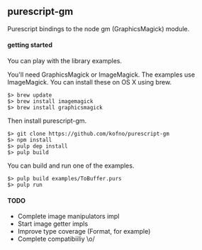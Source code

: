 purescript-gm
-------------

Purescript bindings to the node gm (GraphicsMagick) module.

#### getting started

You can play with the library examples.

You'll need GraphicsMagick or ImageMagick. The examples use ImageMagick. You
can install these on OS X using brew.

```
$> brew update
$> brew install imagemagick
$> brew install graphicsmagick
```

Then install purescript-gm.

```
$> git clone https://github.com/kofno/purescript-gm
$> npm install
$> pulp dep install
$> pulp build
```

You can build and run one of the examples.

```
$> pulp build examples/ToBuffer.purs
$> pulp run
```



#### TODO

- Complete image manipulators impl
- Start image getter impls
- Improve type coverage (Format, for example)
- Complete compatibiiliy \o/
